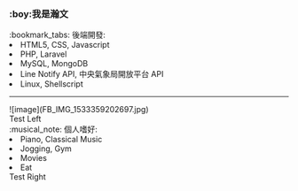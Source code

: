 <h3>:boy:<b>我是瀚文</b></h3>
:bookmark_tabs: 後端開發:
  <li>HTML5, CSS, Javascript</li>
  <li>PHP, Laravel</li>
  <li>MySQL, MongoDB</li>
  <li>Line Notify API, 中央氣象局開放平台 API</li>
  <li>Linux, Shellscript</li>
<hr/>
![image](FB_IMG_1533359202697.jpg)

<div>
  <div style="float:left;width:100%;">
    Test Left
  </div>
  <div style="display: inline-block;margin:0 auto;width:100%;">
    :musical_note: 個人嗜好:
      <li>Piano, Classical Music</li>
      <li>Jogging, Gym</li>
      <li>Movies</li>
      <li>Eat</li>
  </div>
  <div style="float:right;width:100%;">
    Test Right
  </div>
</div>
